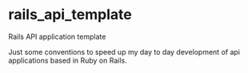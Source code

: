 # rails_api_template
Rails API application template

Just some conventions to speed up my day to day development of api applications based in Ruby on Rails.

